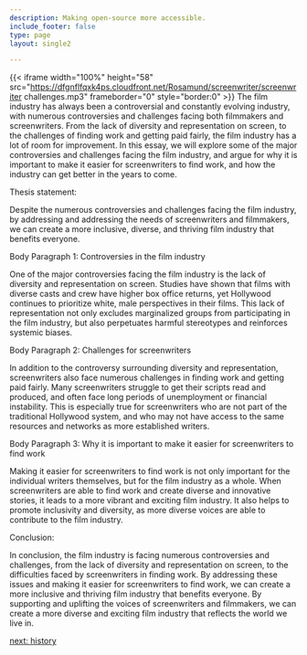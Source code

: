 ```yaml
---
description: Making open-source more accessible.
include_footer: false
type: page
layout: single2

---
```


{{< iframe width="100%" height="58" src="https://dfgnflfqxk4ps.cloudfront.net/Rosamund/screenwriter/screenwriter challenges.mp3" frameborder="0" style="border:0" >}}
The film industry has always been a controversial and constantly evolving industry, with numerous controversies and challenges facing both filmmakers and screenwriters. From the lack of diversity and representation on screen, to the challenges of finding work and getting paid fairly, the film industry has a lot of room for improvement. In this essay, we will explore some of the major controversies and challenges facing the film industry, and argue for why it is important to make it easier for screenwriters to find work, and how the industry can get better in the years to come.

Thesis statement:

Despite the numerous controversies and challenges facing the film industry, by addressing and addressing the needs of screenwriters and filmmakers, we can create a more inclusive, diverse, and thriving film industry that benefits everyone.

Body Paragraph 1: Controversies in the film industry

One of the major controversies facing the film industry is the lack of diversity and representation on screen. Studies have shown that films with diverse casts and crew have higher box office returns, yet Hollywood continues to prioritize white, male perspectives in their films. This lack of representation not only excludes marginalized groups from participating in the film industry, but also perpetuates harmful stereotypes and reinforces systemic biases.

Body Paragraph 2: Challenges for screenwriters

In addition to the controversy surrounding diversity and representation, screenwriters also face numerous challenges in finding work and getting paid fairly. Many screenwriters struggle to get their scripts read and produced, and often face long periods of unemployment or financial instability. This is especially true for screenwriters who are not part of the traditional Hollywood system, and who may not have access to the same resources and networks as more established writers.

Body Paragraph 3: Why it is important to make it easier for screenwriters to find work

Making it easier for screenwriters to find work is not only important for the individual writers themselves, but for the film industry as a whole. When screenwriters are able to find work and create diverse and innovative stories, it leads to a more vibrant and exciting film industry. It also helps to promote inclusivity and diversity, as more diverse voices are able to contribute to the film industry.

Conclusion:

In conclusion, the film industry is facing numerous controversies and challenges, from the lack of diversity and representation on screen, to the difficulties faced by screenwriters in finding work. By addressing these issues and making it easier for screenwriters to find work, we can create a more inclusive and thriving film industry that benefits everyone. By supporting and uplifting the voices of screenwriters and filmmakers, we can create a more diverse and exciting film industry that reflects the world we live in.


<a href="https://workdojos.com/screenwriter/history">next: history</a>
